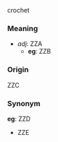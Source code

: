 crochet
### Meaning
+ _adj_: ZZA
	+ __eg__: ZZB

### Origin

ZZC

### Synonym

__eg__: ZZD

+ ZZE


